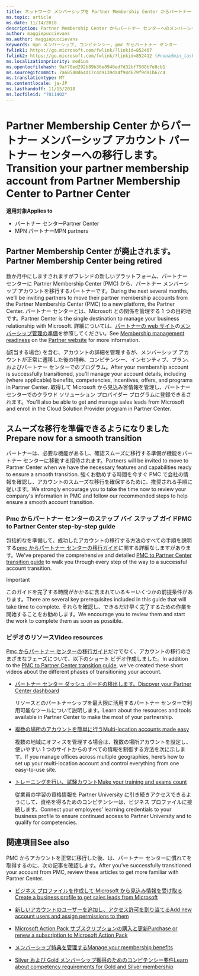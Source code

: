 ```yaml
---
title: ネットワーク メンバーシップを Partner Membership Center からパートナー センターに移行します。
ms.topic: article
ms.date: 11/14/2018
description: Partner Membership Center からパートナー センターへのメンバーシップ アカウントを移行する方法。
author: maggiepuccievans
ms.author: maggiepuccievans
keywords: mpn メンバーシップ, コンピテンシー, pmc からパートナー センター
fwlink1: https://go.microsoft.com/fwlink/?linkid=852407
fwlink2: https://go.microsoft.com/fwlink/?linkid=852412 (#nonadmin_tasks)
ms.localizationpriority: medium
ms.openlocfilehash: 9af70ed292b89b36e8940ed7d32bf7508b7e8cb1
ms.sourcegitcommit: 7a68540d64d17c4d9139da4f94d679f9d91b67c4
ms.translationtype: MT
ms.contentlocale: ja-JP
ms.lasthandoff: 11/15/2018
ms.locfileid: "7011402"
---
```

# <a name="transition-your-partner-membership-account-from-partner-membership-center-to-partner-center"></a><span data-ttu-id="18852-104">Partner Membership Center からパートナー メンバーシップ アカウント パートナー センターへの移行します。</span><span class="sxs-lookup"><span data-stu-id="18852-104">Transition your partner membership account from Partner Membership Center to Partner Center</span></span>

**<span data-ttu-id="18852-105">適用対象</span><span class="sxs-lookup"><span data-stu-id="18852-105">Applies to</span></span>**

- <span data-ttu-id="18852-106">パートナー センター</span><span class="sxs-lookup"><span data-stu-id="18852-106">Partner Center</span></span>
- <span data-ttu-id="18852-107">MPN パートナー</span><span class="sxs-lookup"><span data-stu-id="18852-107">MPN partners</span></span>

## <a name="partner-membership-center-being-retired"></a><span data-ttu-id="18852-108">Partner Membership Center が廃止されます。</span><span class="sxs-lookup"><span data-stu-id="18852-108">Partner Membership Center being retired</span></span>

<span data-ttu-id="18852-109">数か月中にしますされますがフレンドの新しいプラットフォーム、パートナー センターに Partner Membership Center (PMC) から、パートナー メンバーシップ アカウントを移行するパートナーです。</span><span class="sxs-lookup"><span data-stu-id="18852-109">During the next several months, we'll be inviting partners to move their partner membership accounts from the Partner Membership Center (PMC) to a new platform, the Partner Center.</span></span> <span data-ttu-id="18852-110">パートナー センターとは、Microsoft との関係を管理する 1 つの目的地です。</span><span class="sxs-lookup"><span data-stu-id="18852-110">Partner Center is the single destination to manage your business relationship with Microsoft.</span></span> <span data-ttu-id="18852-111">詳細については、[パートナーの web サイト](https://partner.microsoft.com/commercial)の[メンバーシップ管理の準備](https://partner.microsoft.com/support/partner-center-help)を参照してください。</span><span class="sxs-lookup"><span data-stu-id="18852-111">See [Membership management readiness](https://partner.microsoft.com/support/partner-center-help) on the [Partner website](https://partner.microsoft.com/commercial) for more information.</span></span>

<span data-ttu-id="18852-112">(該当する場合) を含む、アカウントの詳細を管理するが、メンバーシップ アカウントが正常に遷移した後の特典、コンピテンシー、インセンティブ、プラン、およびパートナー センターでのプログラム。</span><span class="sxs-lookup"><span data-stu-id="18852-112">After your membership account is successfully transitioned, you'll manage your account details, including (where applicable) benefits, competencies, incentives, offers, and programs in Partner Center.</span></span> <span data-ttu-id="18852-113">取得して Microsoft から見込み客情報を管理し、パートナー センターでのクラウド ソリューション プロバイダー プログラムに登録できるされます。</span><span class="sxs-lookup"><span data-stu-id="18852-113">You'll also be able to get and manage sales leads from Microsoft and enroll in the Cloud Solution Provider program in Partner Center.</span></span>

## <a name="prepare-now-for-a-smooth-transition"></a><span data-ttu-id="18852-114">スムーズな移行を準備できるようになりました</span><span class="sxs-lookup"><span data-stu-id="18852-114">Prepare now for a smooth transition</span></span>

<span data-ttu-id="18852-115">パートナーは、必要な機能があるし、確認スムーズに移行する準備が機能をパートナー センターに移動する招待されます。</span><span class="sxs-lookup"><span data-stu-id="18852-115">Partners will be invited to move to Partner Center when we have the necessary features and capabilities ready to ensure a smooth transition.</span></span> <span data-ttu-id="18852-116">強くお勧めする時間を今すぐ PMC で会社の情報を確認し、アカウントのスムーズな移行を確保するために、推奨される手順に従います。</span><span class="sxs-lookup"><span data-stu-id="18852-116">We strongly encourage you to take the time now to review your company's information in PMC and follow our recommended steps to help ensure a smooth account transition.</span></span>

### <a name="pmc-to-partner-center-step-by-step-guide"></a><span data-ttu-id="18852-117">Pmc からパートナー センターのステップ バイ ステップ ガイド</span><span class="sxs-lookup"><span data-stu-id="18852-117">PMC to Partner Center step-by-step guide</span></span>

<span data-ttu-id="18852-118">包括的なを準備して、成功したアカウントの移行する方法のすべての手順を説明する[pmc からパートナー センターの移行ガイド](https://assetsprod.microsoft.com/mpn/en-us/membership-account-set-up-guide.pdf)に関する詳細なしますがあります。</span><span class="sxs-lookup"><span data-stu-id="18852-118">We've prepared the comprehensive and detailed [PMC to Partner Center transition guide](https://assetsprod.microsoft.com/mpn/en-us/membership-account-set-up-guide.pdf) to walk you through every step of the way to a successful account transition.</span></span>

>[!IMPORTANT]
><span data-ttu-id="18852-119">このガイドを完了する時間がかかるに含まれているキーいくつかの前提条件があります。</span><span class="sxs-lookup"><span data-stu-id="18852-119">There are several key prerequisites included in this guide that will take time to complete.</span></span> <span data-ttu-id="18852-120">それらを確認し、できるだけ早く完了するための作業を開始することをお勧めします。</span><span class="sxs-lookup"><span data-stu-id="18852-120">We encourage you to review them and start the work to complete them as soon as possible.</span></span>

### <a name="video-resources"></a><span data-ttu-id="18852-121">ビデオのリソース</span><span class="sxs-lookup"><span data-stu-id="18852-121">Video resources</span></span>

<span data-ttu-id="18852-122">[Pmc からパートナー センターの移行ガイド](https://assetsprod.microsoft.com/mpn/en-us/membership-account-set-up-guide.pdf)だけでなく、アカウントの移行のさまざまなフェーズについて、以下のショート ビデオ作成しました。</span><span class="sxs-lookup"><span data-stu-id="18852-122">In addition to the [PMC to Partner Center transition guide](https://assetsprod.microsoft.com/mpn/en-us/membership-account-set-up-guide.pdf), we've created these short videos about the different phases of transitioning your account.</span></span> 

- [<span data-ttu-id="18852-123">パートナー センター ダッシュ ボードの検出します。</span><span class="sxs-lookup"><span data-stu-id="18852-123">Discover your Partner Center dashboard</span></span>](https://partner.microsoft.com/support/partner-center-help)
 
  <span data-ttu-id="18852-124">リソースとのパートナーシップを最大限に活用するパートナー センターで利用可能なツールについて説明します。</span><span class="sxs-lookup"><span data-stu-id="18852-124">Learn about the resources and tools available in Partner Center to make the most of your partnership.</span></span>

- [<span data-ttu-id="18852-125">複数の場所のアカウントを簡単に行う</span><span class="sxs-lookup"><span data-stu-id="18852-125">Multi-location accounts made easy</span></span>](https://partner.microsoft.com/support/partner-center-help)
 
  <span data-ttu-id="18852-126">複数の地域にオフィスを管理する場合は、複数の場所アカウントを設定し、使いやすい 1 つのサイトからのすべての情報を制御する方法を次に示します。</span><span class="sxs-lookup"><span data-stu-id="18852-126">If you manage offices across multiple geographies, here’s how to set up your multi-location account and control everything from one easy-to-use site.</span></span>

- [<span data-ttu-id="18852-127">トレーニングを行い、試験カウント</span><span class="sxs-lookup"><span data-stu-id="18852-127">Make your training and exams count</span></span>](https://partner.microsoft.com/support/partner-center-help)

  <span data-ttu-id="18852-128">従業員の学習の資格情報を Partner University に引き続きアクセスできるようにして、資格を得るためのコンピテンシーは、ビジネス プロファイルに接続します。</span><span class="sxs-lookup"><span data-stu-id="18852-128">Connect your employees' learning credentials to your business profile to ensure continued access to Partner University and to qualify for competencies.</span></span>

## <a name="see-also"></a><span data-ttu-id="18852-129">関連項目</span><span class="sxs-lookup"><span data-stu-id="18852-129">See also</span></span>

<span data-ttu-id="18852-130">PMC からアカウントを正常に移行した後、は、パートナー センターに慣れてを取得するのに、次の記事を確認します。</span><span class="sxs-lookup"><span data-stu-id="18852-130">After you've successfully transitioned your account from PMC, review these articles to get more familiar with Partner Center.</span></span>

-   [<span data-ttu-id="18852-131">ビジネス プロファイルを作成して Microsoft から見込み情報を受け取る</span><span class="sxs-lookup"><span data-stu-id="18852-131">Create a business profile to get sales leads from Microsoft</span></span>](create-a-marketing-profile.md)

-   [<span data-ttu-id="18852-132">新しいアカウントのユーザーを追加し、アクセス許可を割り当てる</span><span class="sxs-lookup"><span data-stu-id="18852-132">Add new account users and assign permissions to them</span></span>](create-user-accounts-and-set-permissions.md)

-   [<span data-ttu-id="18852-133">Microsoft Action Pack サブスクリプションの購入と更新</span><span class="sxs-lookup"><span data-stu-id="18852-133">Purchase or renew a subscription to Microsoft Action Pack</span></span>](mpn-get-action-pack.md)

-   [<span data-ttu-id="18852-134">メンバーシップ特典を管理する</span><span class="sxs-lookup"><span data-stu-id="18852-134">Manage your membership benefits</span></span>](manage-your-partner-network-benefits.md)

-   [<span data-ttu-id="18852-135">Silver および Gold メンバーシップ獲得のためのコンピテンシー要件</span><span class="sxs-lookup"><span data-stu-id="18852-135">Learn about competency requirements for Gold and Silver membership</span></span>](https://partner.microsoft.com/membership/competencies)





